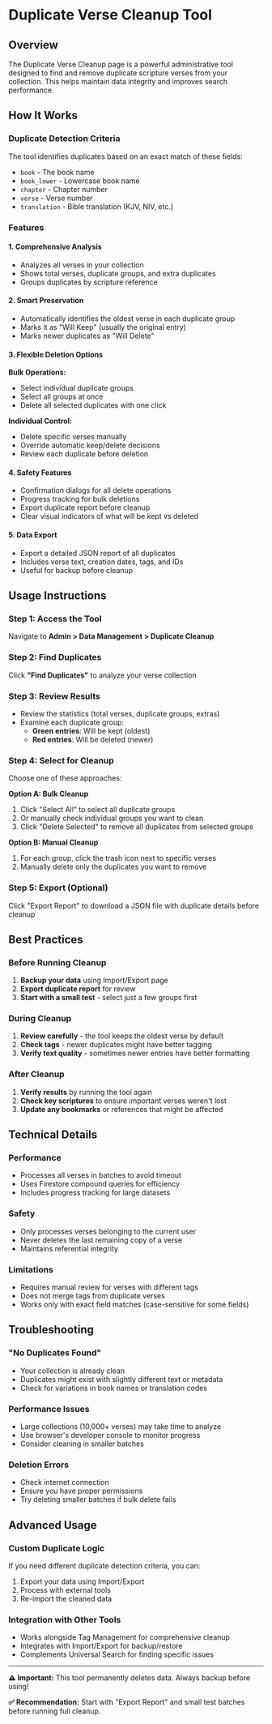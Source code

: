 # Duplicate Verse Cleanup Tool

## Overview
The Duplicate Verse Cleanup page is a powerful administrative tool designed to find and remove duplicate scripture verses from your collection. This helps maintain data integrity and improves search performance.

## How It Works

### Duplicate Detection Criteria
The tool identifies duplicates based on an exact match of these fields:
- `book` - The book name
- `book_lower` - Lowercase book name
- `chapter` - Chapter number
- `verse` - Verse number  
- `translation` - Bible translation (KJV, NIV, etc.)

### Features

#### 1. **Comprehensive Analysis**
- Analyzes all verses in your collection
- Shows total verses, duplicate groups, and extra duplicates
- Groups duplicates by scripture reference

#### 2. **Smart Preservation**
- Automatically identifies the oldest verse in each duplicate group
- Marks it as "Will Keep" (usually the original entry)
- Marks newer duplicates as "Will Delete"

#### 3. **Flexible Deletion Options**

**Bulk Operations:**
- Select individual duplicate groups
- Select all groups at once
- Delete all selected duplicates with one click

**Individual Control:**
- Delete specific verses manually
- Override automatic keep/delete decisions
- Review each duplicate before deletion

#### 4. **Safety Features**
- Confirmation dialogs for all delete operations
- Progress tracking for bulk deletions
- Export duplicate report before cleanup
- Clear visual indicators of what will be kept vs deleted

#### 5. **Data Export**
- Export a detailed JSON report of all duplicates
- Includes verse text, creation dates, tags, and IDs
- Useful for backup before cleanup

## Usage Instructions

### Step 1: Access the Tool
Navigate to **Admin > Data Management > Duplicate Cleanup**

### Step 2: Find Duplicates
Click **"Find Duplicates"** to analyze your verse collection

### Step 3: Review Results
- Review the statistics (total verses, duplicate groups, extras)
- Examine each duplicate group:
  - **Green entries**: Will be kept (oldest)
  - **Red entries**: Will be deleted (newer)

### Step 4: Select for Cleanup
Choose one of these approaches:

**Option A: Bulk Cleanup**
1. Click "Select All" to select all duplicate groups
2. Or manually check individual groups you want to clean
3. Click "Delete Selected" to remove all duplicates from selected groups

**Option B: Manual Cleanup**
1. For each group, click the trash icon next to specific verses
2. Manually delete only the duplicates you want to remove

### Step 5: Export (Optional)
Click "Export Report" to download a JSON file with duplicate details before cleanup

## Best Practices

### Before Running Cleanup
1. **Backup your data** using Import/Export page
2. **Export duplicate report** for review
3. **Start with a small test** - select just a few groups first

### During Cleanup
1. **Review carefully** - the tool keeps the oldest verse by default
2. **Check tags** - newer duplicates might have better tagging
3. **Verify text quality** - sometimes newer entries have better formatting

### After Cleanup
1. **Verify results** by running the tool again
2. **Check key scriptures** to ensure important verses weren't lost
3. **Update any bookmarks** or references that might be affected

## Technical Details

### Performance
- Processes all verses in batches to avoid timeout
- Uses Firestore compound queries for efficiency
- Includes progress tracking for large datasets

### Safety
- Only processes verses belonging to the current user
- Never deletes the last remaining copy of a verse
- Maintains referential integrity

### Limitations
- Requires manual review for verses with different tags
- Does not merge tags from duplicate verses
- Works only with exact field matches (case-sensitive for some fields)

## Troubleshooting

### "No Duplicates Found"
- Your collection is already clean
- Duplicates might exist with slightly different text or metadata
- Check for variations in book names or translation codes

### Performance Issues
- Large collections (10,000+ verses) may take time to analyze
- Use browser's developer console to monitor progress
- Consider cleaning in smaller batches

### Deletion Errors
- Check internet connection
- Ensure you have proper permissions
- Try deleting smaller batches if bulk delete fails

## Advanced Usage

### Custom Duplicate Logic
If you need different duplicate detection criteria, you can:
1. Export your data using Import/Export
2. Process with external tools
3. Re-import the cleaned data

### Integration with Other Tools
- Works alongside Tag Management for comprehensive cleanup
- Integrates with Import/Export for backup/restore
- Complements Universal Search for finding specific issues

---

**⚠️ Important:** This tool permanently deletes data. Always backup before using!

**✅ Recommendation:** Start with "Export Report" and small test batches before running full cleanup.
